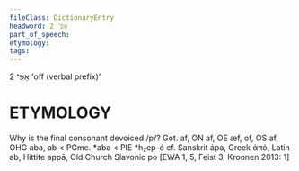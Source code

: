 ```yaml
---
fileClass: DictionaryEntry
headword: אָפּ־ 2
part_of_speech: 
etymology: 
tags: 
---
```

אָפּ־ 2
'off (verbal prefix)'

ETYMOLOGY
===========
Why is the final consonant devoiced /p/?
Got. af, ON af, OE æf, of, OS af, OHG aba, ab < PGmc. *aba < PIE *h₂ep-ó cf. Sanskrit ápa, Greek ἀπό, Latin ab, Hittite appā, Old Church Slavonic po
[EWA 1, 5, Feist 3, Kroonen 2013: 1] 